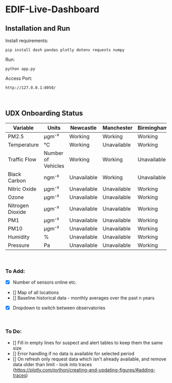 # EDIF-Live-Dashboard
## Installation and Run
Install requirements:

    pip install dash pandas plotly dotenv requests numpy

Run: 
    
    python app.py

Access Port:

    http://127.0.0.1:8050/

<br>

## UDX Onboarding Status

| Variable         | Units              | Newcastle    | Manchester   | Birmingham  |
| ---------------- | ------------------ | ------------ | ------------ | ----------- |
| PM2.5            | μgm⁻³              | Working      | Working      | Working     |
| Temperature      | °C                 | Working      | Unavailable  | Working     |
| Traffic Flow     | Number of Vehicles | Working      | Working      | Unavailable |
| Black Carbon     | ngm⁻³              | Unavailable  | Working      | Unavailable |
| Nitric Oxide     | μgm⁻³              | Unavailable  | Unavailable  | Working     |
| Ozone            | μgm⁻³              | Unavailable  | Unavailable  | Working     |
| Nitrogen Dioxide | μgm⁻³              | Unavailable  | Unavailable  | Working     |
| PM1              | μgm⁻³              | Unavailable  | Unavailable  | Working     |
| PM10             | μgm⁻³              | Unavailable  | Unavailable  | Working     |
| Humidity         | %                  | Unavailable  | Unavailable  | Working     |
| Pressure         | Pa                 | Unavailable  | Unavailable  | Working     |


<br>

### To Add:
- [x] Number of sensors online etc.
- [] Map of all locations
- [] Baseline historical data - monthly averages over the past n years
- [x] Dropdown to switch between observatories

<br>

### To Do:
- [] Fill in empty lines for suspect and alert tables to keep them the same size
- [] Error handling if no data is available for selected period
- [] On refresh only request data which isn't already available, and remove data older than limit - look into traces (https://plotly.com/python/creating-and-updating-figures/#adding-traces)
